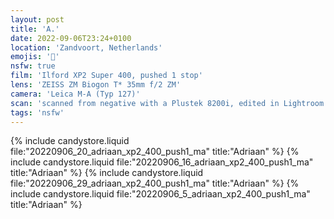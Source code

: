```yaml
---
layout: post
title: 'A.'
date: 2022-09-06T23:24+0100
location: 'Zandvoort, Netherlands'
emojis: '🔞'
nsfw: true
film: 'Ilford XP2 Super 400, pushed 1 stop'
lens: 'ZEISS ZM Biogon T* 35mm f/2 ZM'
camera: 'Leica M-A (Typ 127)'
scan: 'scanned from negative with a Plustek 8200i, edited in Lightroom'
tags: 'nsfw'
---
```


{% include candystore.liquid file:"20220906_20_adriaan_xp2_400_push1_ma" title:"Adriaan" %}
{% include candystore.liquid file:"20220906_16_adriaan_xp2_400_push1_ma" title:"Adriaan" %}
{% include candystore.liquid file:"20220906_29_adriaan_xp2_400_push1_ma" title:"Adriaan" %}
{% include candystore.liquid file:"20220906_5_adriaan_xp2_400_push1_ma" title:"Adriaan" %}